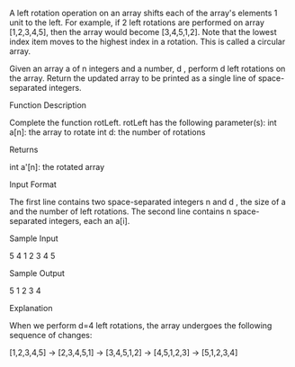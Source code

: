 A left rotation operation on an array shifts each of the array's elements 1 unit to the left. For example, if 2 left rotations are performed on array [1,2,3,4,5], then the array would become [3,4,5,1,2]. Note that the lowest index item moves to the highest index in a rotation. This is called a circular array.

Given an array a of n integers and a number, d , perform d left rotations on the array. Return the updated array to be printed as a single line of space-separated integers.

Function Description

Complete the function rotLeft.
rotLeft has the following parameter(s):
int a[n]: the array to rotate
int d: the number of rotations

Returns

int a'[n]: the rotated array

Input Format

The first line contains two space-separated integers n and d , the size of a and the number of left rotations.
The second line contains n space-separated integers, each an a[i].

Sample Input

5 4
1 2 3 4 5

Sample Output

5 1 2 3 4

Explanation

When we perform d=4 left rotations, the array undergoes the following sequence of changes:

[1,2,3,4,5] -> [2,3,4,5,1] -> [3,4,5,1,2] -> [4,5,1,2,3] -> [5,1,2,3,4]
